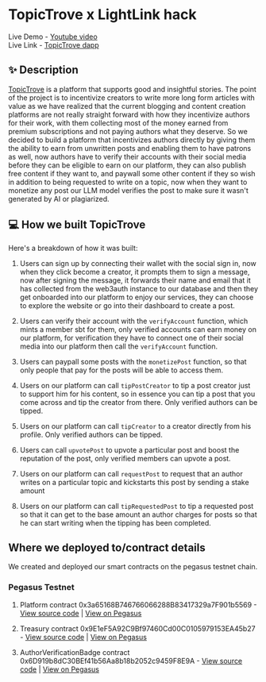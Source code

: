 # TopicTrove x LightLink hack 

Live Demo - [Youtube video](https://www.youtube.com/watch?v=zspM7LJfjhk) <br />
Live Link - [TopicTrove dapp](https://topic-trove-light.vercel.app/) <br />

## ✨ Description

[TopicTrove](https://topic-trove-light.vercel.app/) is a platform that supports good and insightful stories. The point of the project is to incentivize creators to write more long form articles with value as we have realized that the current blogging and content creation platforms are not really straight forward with how they incentivize authors for their work, with them collecting most of the money earned from premium subscriptions and not paying authors what they deserve. So we decided to build a platform that incentivizes authors directly by giving them the ability to earn from unwritten posts and enabling them to have patrons as well, now authors have to verify their accounts with their social media before they can be eligible to earn on our platform, they can also publish free content if they want to, and paywall some other content if they so wish in addition to being requested to write on a topic, now when they want to monetize any post our LLM model verifies the post to make sure it wasn't generated by AI or plagiarized. 


## 💻 How we built TopicTrove

Here's a breakdown of how it was built:


1. Users can sign up by connecting their wallet with the social sign in, now when they click become a creator, it prompts them to sign a message, now after signing the message, it forwards their name and email that it has collected from the web3auth instance to our database and then they get onboarded into our platform to enjoy our services, they can choose to explore the website or go into their dashboard to create a post.

2. Users can verify their account with the ```verifyAccount``` function, which mints a member sbt for them, only verified accounts can earn money on our platform, for verification they have to connect one of their social media into our platform then call the ```verifyAccount``` function.

3. Users can paypall some posts with the ```monetizePost``` function, so that only people that pay for the posts will be able to access them.

4. Users on our platform can call ```tipPostCreator``` to tip a post creator just to support him for his content, so in essence you can tip a post that you come across and tip the creator from there. Only verified authors can be tipped.

5. Users on our platform can call ```tipCreator``` to a creator directly from his profile. Only verified authors can be tipped.

6. Users can call ```upvotePost``` to upvote a particular post and boost the reputation of the post, only verified members can upvote a post.

7. Users on our platform can call ```requestPost``` to request that an author writes on a particular topic and kickstarts this post by sending a stake amount

8. Users on our platform can call ```tipRequestedPost``` to tip a requested post so that it can get to the base amount an author charges for posts so that he can start writing when the tipping has been completed.


## Where we deployed to/contract details

We created and deployed our smart contracts on the pegasus testnet chain. 

### Pegasus Testnet

1. Platform contract 0x3a65168B746766066288B83417329a7F901b5569 - [View source code](https://github.com/Lucky-victory/TopicTrove-Light/blob/main/smart-contracts/contracts/Platform.sol) | [View on Pegasus](https://pegasus.lightlink.io/address/0x3a65168B746766066288B83417329a7F901b5569)

2. Treasury contract 0x9E1eF5A92C9Bf97460Cd00C0105979153EA45b27 - [View source code](https://github.com/Lucky-victory/TopicTrove-Light/blob/main/smart-contracts/contracts/Treasury.sol) | [View on Pegasus](https://pegasus.lightlink.io/address/0x9E1eF5A92C9Bf97460Cd00C0105979153EA45b27)

3. AuthorVerificationBadge contract 0x6D919b8dC30BEf41b56Aa8b18b2052c9459F8E9A - [View source code](https://github.com/Lucky-victory/TopicTrove-Light/blob/main/smart-contracts/contracts/AuthorVerificationBadge.sol) | [View on Pegasus](https://pegasus.lightlink.io/address/0x6D919b8dC30BEf41b56Aa8b18b2052c9459F8E9A)








